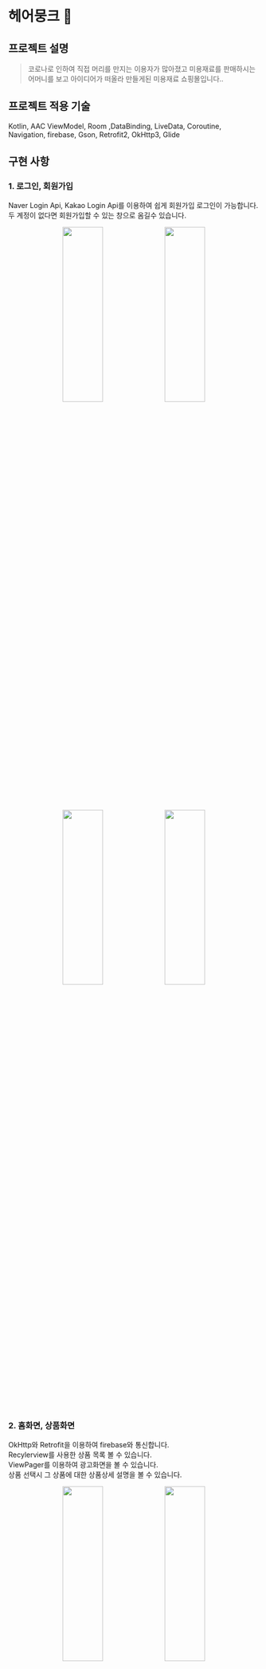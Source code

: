 # 헤어뭉크 🛒

## 프로젝트 설명

> 코로나로 인하여 직접 머리를 만지는 이용자가 많아졌고 미용재료를 판매하시는 어머니를 보고 아이디어가 떠올라 만들게된 미용재료 쇼핑몰입니다..<br/>

## 프로젝트 적용 기술

Kotlin, AAC ViewModel, Room ,DataBinding, LiveData, Coroutine, Navigation, firebase, Gson,
Retrofit2, OkHttp3, Glide

## 구현 사항

### 1. 로그인, 회원가입

Naver Login Api, Kakao Login Api를 이용하여 쉽게 회원가입 로그인이 가능합니다.<br/>
두 계정이 없다면 회원가입할 수 있는 창으로 옴길수 있습니다.
<p align="center">
    <img src="https://user-images.githubusercontent.com/96619472/224281469-412e141c-0384-49da-a883-9d0c4af752e8.png" width="40%" height="30%">
<img src="https://user-images.githubusercontent.com/96619472/224281503-f37cca40-99de-43e3-a37a-948f00d8bdba.png" width="40%" height="30%">
<img src="https://user-images.githubusercontent.com/96619472/224281530-2584d416-760f-4040-b36f-2c7c45a0a46c.png" width="40%" height="30%">
<img src="https://user-images.githubusercontent.com/96619472/224281550-dd04dfb6-6f4a-4768-92a7-9eb0c0a05243.png" width="40%" height="30%">
</p>
<br/>

### 2. 홈화면, 상품화면

OkHttp와 Retrofit을 이용하여 firebase와 통신합니다.<br/>
Recylerview를 사용한 상품 목록 볼 수 있습니다.<br/>
ViewPager를 이용하여 광고화면을 볼 수 있습니다.<br/>
상품 선택시 그 상품에 대한 상품상세 설명을 볼 수 있습니다.
<p align="center">
    <img src="https://user-images.githubusercontent.com/96619472/224282501-89780617-5703-462b-af2a-7568224d994c.png" width="40%" height="30%">
<img src="https://user-images.githubusercontent.com/96619472/224282546-089b58cf-5c91-4af5-8ac5-c3931de84785.png" width="40%" height="30%">
</p>
<br/>

### 3. 상품 카테고리

firebase 서버를 이용하여 미용제품에 대한 카테고리 화면등장, 큰 카테고리 안에 세부 카테고리와 상품을 볼수 있습니다.
<p align="center">
    <img src="https://user-images.githubusercontent.com/96619472/224283107-60f1251d-4404-4d1b-8398-8f2ad3efb590.png" width="40%" height="30%">
<img src="https://user-images.githubusercontent.com/96619472/224283121-3ade1b53-7bd4-46eb-b8c5-a6411ef1064d.png" width="40%" height="30%">
</p>
<br/>

### 4. 장바구니

Room db를 이용하여 장바구니 화면 구현
<p align="center">
    <img src="https://user-images.githubusercontent.com/96619472/224283259-113d0b45-32e5-4c8c-bf31-fe2f564cd6dd.png" width="40%" height="30%">
<img src="https://user-images.githubusercontent.com/96619472/224283273-77133f17-ee7c-4183-a15c-2d95826f6f1d.png" width="40%" height="30%">
</p>
<br/>

### 5. 미용실 찾기

Kakao map Api와 Kakao search Api를 이용하여 미용실을 찾을수 있는 지도를 구현했습니다.
<p align="center">
    <img src="https://user-images.githubusercontent.com/96619472/221159891-4602e865-9b0b-4527-bb27-15006300639e.png" width="40%" height="30%">
</p>
<br/>

### 화면을 만들면서 배운것

* 기술을 하나씩 

